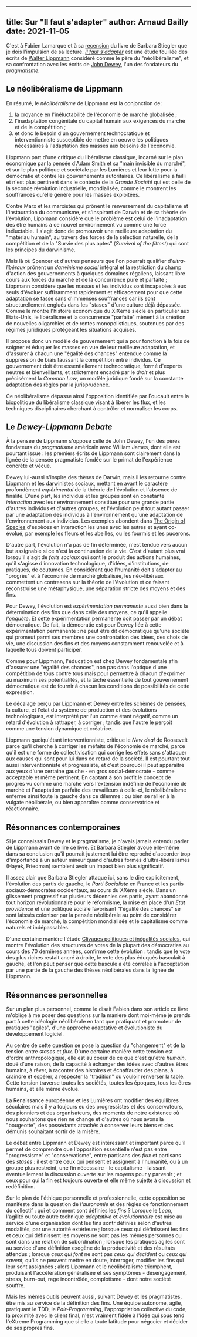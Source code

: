 ------------
title: Sur "Il faut s'adapter"
author: Arnaud Bailly
date: 2021-11-05
------------

C'est à Fabien Lamarque et à sa [recension](https://fabien-lamarque.eu/Il-faut-s'adapter/) du livre de Barbara Stiegler que je dois l'impulsion de sa lecture. [_Il faut s'adapter_](http://www.gallimard.fr/Catalogue/GALLIMARD/NRF-Essais/Il-faut-s-adapter#) est une étude fouillée des écrits de [Walter Lippmann](https://en.wikipedia.org/wiki/Walter_Lippmann) considéré comme le père du "néolibéralisme", et sa confrontation avec les écrits de [John Dewey](https://en.wikipedia.org/wiki/John_Dewey), l'un des fondateurs du _pragmatisme_.


## Le néolibéralisme de Lippmann

En résumé, le _néolibéralisme_ de Lippmann est la conjonction de:

1. la croyance en l'inéluctabilité de l'économie de marché globalisée ;
2. l'inadaptation congénitale du capital humain aux exigences du marché et de la compétition ;
2. et donc le besoin d'un gouvernement technocratique et interventionniste susceptible de mettre en oeuvre les politiques nécessaires à l'adaptation des masses aux besoins de l'économie.

Lippmann part d'une critique du libéralisme classique, incarné sur le plan économique par la pensée d'Adam Smith et sa "main invisible du marché", et sur le plan politique et sociétale par les Lumières et leur lutte pour la démocratie et contre les gouvernements autoritaires. Ce libéralisme a failli et n'est plus pertinent dans le contexte de la _Grande Société_ qui est celle de la seconde révolution industrielle, mondialisée, comme le montrent les souffrances qu'elle génère pour les masses exploitées.

Contre Marx et les marxistes qui prônent le renversement du capitalisme et l'instauration du communisme, et s'inspirant de Darwin et de sa théorie de l'évolution, Lippmann considère que le problème est celui de l'inadaptation des être humains à ce nouvel environnement vu comme une force inéluctable. Il s'agit donc de promouvoir une meilleure adaptation du "matériau humain", au travers des forces de la sélection naturelle, de la compétition et de la "Survie des plus aptes" (_Survival of the fittest_) qui sont les principes du darwinisme.

Mais là où Spencer et d'autres penseurs que l'on pourrait qualifier d'_ultra-libéraux_ prônent un _darwinisme social_ intégral et la restriction du champ d'action des gouvernements à quelques domaines régaliens, laissant libre cours aux forces du marché et de la concurrence pure et parfaite ; Lippmann considère que les masses et les individus sont incapables à eux seuls d'évoluer suffisamment rapidement et efficacement pour que cette adaptation se fasse sans d'immenses souffrances car ils sont structurellement englués dans les "stases" d'une culture déjà dépassée. Comme le montre l'histoire économique du XIXème siècle en particulier aux États-Unis, le libéralisme et la concurrence "parfaite" mènent à la création de nouvelles oligarchies et de rentes monopolistiques, soutenues par des régimes juridiques protégeant les situations acquises.

Il propose donc un modèle de gouvernement qui a pour fonction à la fois de soigner et éduquer les masses en vue de leur meilleure adaptation, et d'assurer à chacun une "égalité des chances" entendue comme la suppression de biais faussant la compétition entre individus. Ce gouvernement doit être essentiellement technocratique, formé d'experts neutres et bienveillants, et strictement encadré par le _droit_ et plus précisèment la _Common Law_, un modèle juridique fondé sur la constante adaptation des règles par la jurisprudence.

Ce néolibéralisme dépasse ainsi l'opposition identifiée par Foucault entre la biopolitique du libéralisme classique visant à libérer les flux, et les techniques disciplinaires cherchant à contrôler et normaliser les corps.

## Le _Dewey-Lippmann Debate_

À la pensée de Lippmann s'oppose celle de John Dewey, l'un des pères fondateurs du _pragmatisme_ américain avec William James, dont elle est pourtant issue : les premiers écrits de Lippmann sont clairement dans la lignée de la pensée pragmatiste fondée sur le primat de l'expérience concrète et vécue.

Dewey lui-aussi s'inspire des thèses de Darwin, mais il les retourne contre Lippmann et les darwinistes sociaux, mettant en avant le caractère profondèment _expérimental_ de la théorie de l'évolution et l'absence de finalité. D'une part, les individus et les groupes sont en constante _interaction_ avec leur environnement constitué pour une grande partie d'autres individus et d'autres groupes, et l'évolution peut tout autant passer par une adaptation des individus à l'environnement qu'une adaptation de l'environnement aux individus. Les exemples abondent dans [The Origin of Species](/posts/origin-of-species.html) d'espèces en interaction les unes avec les autres et ayant co-évolué, par exemple les fleurs et les abeilles, ou les fourmis et les pucerons.

D'autre part, l'évolution n'a pas de fin déterminée, n'est tendue vers aucun but assignable si ce n'est la continuation de la vie. C'est d'autant plus vrai lorsqu'il s'agit de _faits sociaux_ qui sont le produit des actions humaines, qu'il s'agisse d'innovation technologique, d'idées, d'institutions, de pratiques, de coutumes. En considérant que l'humanité doit s'adapter au "progrès" et à l'économie de marché globalisée, les néo-libéraux commettent un contresens sur la théorie de l'évolution et ce faisant reconstruise une métaphysique, une séparation stricte des moyens et des fins.

Pour Dewey, l'évolution est _expérimentation permanente_ aussi bien dans la détermination des fins que dans celle des moyens, ce qu'il appelle _l'enquête_. Et cette expérimentation permanente doit passer par un débat démocratique. De fait, la démocratie est pour Dewey liée à cette expérimentation permanente : ne peut être dit démocratique qu'une société qui promeut parmi ses membres une confrontation des idées, des choix de vie, une discussion des fins et des moyens constamment renouvelée et à laquelle tous doivent participer.

Comme pour Lippmann, l'éducation est chez Dewey fondamentale afin d'assurer une "égalité des chances", non pas dans l'optique d'une compétition de tous contre tous mais pour permettre à chacun d'exprimer au maximum ses potentialités, et la tâche essentielle de tout gouvernement démocratique est de fournir à chacun les conditions de possibilités de cette expression.

Le décalage perçu par Lippmann et Dewey entre les schèmes de pensées, la culture, et l'état du système de production et des évolutions technologiques, est interprété par l'un comme étant négatif, comme un retard d'évolution à rattraper, à corriger ; tandis que l'autre le perçoit comme une tension dynamique et créatrice.

Lippmann quoiqu'étant interventionniste, critique le _New deal_ de Roosevelt parce qu'il cherche à corriger les méfaits de l'économie de marché, parce qu'il est une forme de collectivisation qui corrige les effets sans s'attaquer aux causes qui sont pour lui dans ce retard de la société. Il est pourtant tout aussi interventionniste et progressiste, et c'est pourquoi il peut apparaître aux yeux d'une certaine gauche - en gros social-démocrate - comme acceptable et même pertinent. En captant à son profit le concept de progrès vu comme une marche vers l'extension indéfinie de l'économie de marché et l'adaptation parfaite des travailleurs à celle-ci, le néolibéralisme enferme ainsi toute la gauche dans ce dilemme : ou bien se rallier à la vulgate néolibérale, ou bien apparaître comme conservatrice et réactionnaire.

## Résonnances contemporaines

Si je connaissais Dewey et le pragmatisme, je n'avais jamais entendu parler de Lippmann avant de lire ce livre. Et Barbara Stiegler avoue elle-même dans sa conclusion qu'il pourrait justement lui être reproché d'accorder trop d'importance à un auteur mineur quand d'autres formes d'ultra-libéralismes (Hayek, Friedman) semblent avoir un impact bien plus significatif.

Il assez clair que Barbara Stiegler attaque ici, sans le dire explicitement, l'évolution des partis de gauche, le _Parti Socialiste_ en France et les partis sociaux-démocrates occidentaux, au cours du XXème siècle. Dans un glissement progressif sur plusieurs décennies ces partis, ayant abandonné tout horizon révolutionnaire pour le réformisme, la mise en place d'un _État providence_ et une politique sociale favorisant "l'égalité des chances" se sont laissés coloniser par la pensée néolibérale au point de considérer l'économie de marché, la compétition mondialisée et le capitalisme comme naturels et indépassables.

D'une certaine manière l'étude [Clivages politiques et inégalités sociales](https://www.seuil.com/ouvrage/clivages-politiques-et-inegalites-sociales-amory-gethin/9782021456479), qui montre l'évolution des structures de votes de la plupart des démocraties au cours des 70 dernières années, confirme cette évolution : tandis que le vote des plus riches restait ancré à droite, le vote des plus éduqués basculait à gauche, et l'on peut penser que cette bascule a été correlée à l'acceptation par une partie de la gauche des thèses néolibérales dans la lignée de Lippmann.

## Résonnances personnelles

Sur un plan plus personnel, comme le disait Fabien dans son article ce livre m'oblige à me poser des questions sur la manière dont moi-même je prends part à cette idéologie néolibérale en tant que pratiquant et promoteur de pratiques "agiles", d'une approche adaptative et évolutioniste du développement logiciel.

Au centre de cette question se pose la question du "changement" et de la tension entre _stases_ et _flux_. D'une certaine manière cette tension est d'ordre anthropologique, elle est au coeur de ce que c'est qu'être _humain_, doué d'une raison, de la capacité à échanger des idées avec d'autres êtres humains, à rêver, à raconter des histoires et échaffauder des plans, à craindre et espérer, à respecter la "tradition" ou vouloir renverser la table. Cette tension traverse toutes les sociétés, toutes les époques, tous les êtres humains, et elle même évolue.

La Renaissance européenne et les Lumières ont modifier des équilibres séculaires mais il y a toujours eu des progressistes et des conservateurs, des pionniers et des organisateurs, des moments de notre existence où nous souhaitons que rien ne change et d'autres où nous avons la "bougeotte", des possédants attachés à conserver leurs biens et des démunis souhaitant sortir de la misère.

Le débat entre Lippmann et Dewey est intéressant et important parce qu'il permet de comprendre que l'opposition essentielle n'est pas entre "progressisme" et "conservatisme", entre partisans des _flux_ et partisans des _stases_ : il est entre ceux qui pensent et assignent à l'humanité, ou à un groupe plus restreint, une fin nécessaire - le capitalisme - laissant éventuellement la discussion ouverte sur les moyens pour y parvenir ; et ceux pour qui la fin est toujours ouverte et elle même sujette à discussion et redéfinition.

Sur le plan de l'éthique personnelle et professionnelle, cette opposition se manifeste dans la question de _l'autonomie_ et des règles de fonctionnement du collectif : qui et comment sont définies les _fins_ ? Lorsque le _Lean_, l'agilité ou toute autre technique _adaptative_ et _évolutionnaire_ est mise au service d'une organisation dont les fins sontr définies selon d'autres modalités, par une autorité extérieure ; lorsque ceux qui définissent les fins et ceux qui définissent les moyens ne sont pas les mêmes personnes ou sont dans une relation de subordination ; lorsque les pratiques agiles sont au service d'une définition exogène de la productivité et des résultats attendus ; lorsque _ceux qui font_ ne sont pas _ceux qui décident_ ou _ceux qui savent_, qu'ils ne peuvent mettre en doute, interroger, modifier les fins qui leur sont assignées ; alors Lippmann et le néolibéralisme triomphent, produisant l'accéleration généralisée et ses symptômes - désengagement, stress, burn-out, rage incontrôlée, complotisme - dont notre société souffre.

Mais les mêmes outils peuvent aussi, suivant Dewey et les pragmatistes, être mis au service de la définition des fins. Une équipe autonome, agile, pratiquant le TDD, le _Pair-Programming_, l'appropriation collective du code, la proximité avec le client final, n'est vraiment fidèle à l'idée qui sous tend l'eXtreme Programming que si elle a toute latitude pour négocier et décider de ses propres fins.
